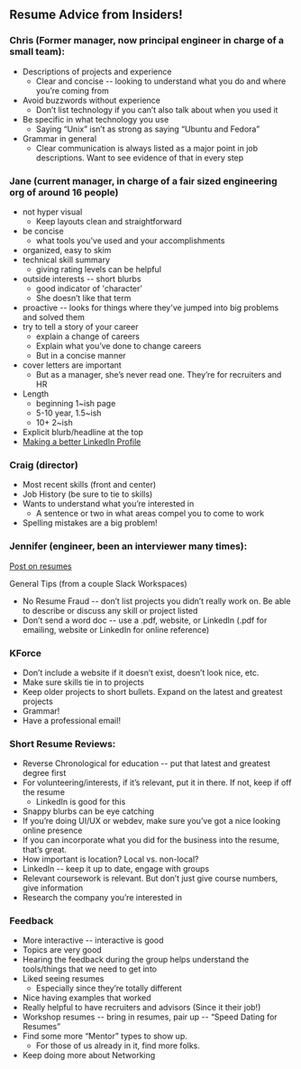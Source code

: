 ﻿## Resume Advice from Insiders!

### Chris (Former manager, now principal engineer in charge of a small team): 
* Descriptions of projects and experience
   * Clear and concise -- looking to understand what you do and where you’re coming from
* Avoid buzzwords without experience
   * Don’t list technology if you can’t also talk about when you used it
* Be specific in what technology you use
   * Saying “Unix” isn’t as strong as saying “Ubuntu and Fedora”
* Grammar in general
   * Clear communication is always listed as a major point in job descriptions. Want to see evidence of that in every step


### Jane (current manager, in charge of a fair sized engineering org of around 16 people)
* not hyper visual
   * Keep layouts clean and straightforward
* be concise
   * what tools you've used and your accomplishments
* organized, easy to skim
* technical skill summary
   * giving rating levels can be helpful
* outside interests -- short blurbs
   * good indicator of 'character'
   * She doesn’t like that term
* proactive -- looks for things where they've jumped into big problems and solved them
* try to tell a story of your career
   * explain a change of careers
   * Explain what you’ve done to change careers
   * But in a concise manner
* cover letters are important
   * But as a manager, she’s never read one. They’re for recruiters and HR
* Length
   * beginning 1~ish page
   * 5-10 year, 1.5~ish
   * 10+ 2~ish
* Explicit blurb/headline at the top
* [Making a better LinkedIn Profile](https://business.linkedin.com/en-uk/marketing-solutions/blog/posts/content-marketing/2017/17-steps-to-a-better-LinkedIn-profile-in-2017)

### Craig (director)
* Most recent skills (front and center)
* Job History (be sure to tie to skills)
* Wants to understand what you’re interested in
   * A sentence or two in what areas compel you to come to work
* Spelling mistakes are a big problem!

### Jennifer (engineer, been an interviewer many times):

[Post on resumes](https://www.jenniferkonikowski.com/blog/2016/2/24/a-quick-post-about-resumes)

General Tips (from a couple Slack Workspaces)
* No Resume Fraud -- don’t list projects you didn’t really work on. Be able to describe or discuss any skill or project listed
* Don’t send a word doc -- use a .pdf, website, or LinkedIn (.pdf for emailing, website or LinkedIn for online reference)


### KForce
* Don’t include a website if it doesn’t exist, doesn’t look nice, etc.
* Make sure skills tie in to projects
* Keep older projects to short bullets. Expand on the latest and greatest projects
* Grammar!
* Have a professional email!


### Short Resume Reviews:
* Reverse Chronological for education -- put that latest and greatest degree first
* For volunteering/interests, if it’s relevant, put it in there. If not, keep if off the resume
   * LinkedIn is good for this
* Snappy blurbs can be eye catching
* If you’re doing UI/UX or webdev, make sure you’ve got a nice looking online presence
* If you can incorporate what you did for the business into the resume, that’s great. 
* How important is location? Local vs. non-local?
* LinkedIn -- keep it up to date, engage with groups
* Relevant coursework is relevant. But don’t just give course numbers, give information
* Research the company you’re interested in


### Feedback


* More interactive -- interactive is good
* Topics are very good
* Hearing the feedback during the group helps understand the tools/things that we need to get into
* Liked seeing resumes
   * Especially since they’re totally different
* Nice having examples that worked
* Really helpful to have recruiters and advisors (Since it their job!)
* Workshop resumes -- bring in resumes, pair up -- “Speed Dating for Resumes”
* Find some more “Mentor” types to show up. 
   * For those of us already in it, find more folks. 
* Keep doing more about Networking